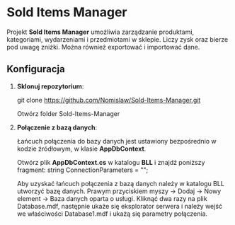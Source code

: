 # Sold Items Manager

Projekt **Sold Items Manager** umożliwia zarządzanie produktami, kategoriami, wydarzeniami i przedmiotami w sklepie. Liczy zysk oraz bierze pod uwagę zniżki. Można również exportować i importować dane.

## Konfiguracja
1. **Sklonuj repozytorium**:

   git clone https://github.com/Nomislaw/Sold-Items-Manager.git

   Otwórz folder Sold-Items-Manager

3. **Połączenie z bazą danych**:

   Łańcuch połączenia do bazy danych jest ustawiony bezpośrednio w kodzie źródłowym, w klasie **AppDbContext**.

   Otwórz plik **AppDbContext.cs** w katalogu **BLL** i znajdź poniższy fragment:
   string ConnectionParameters = "";

   Aby uzyskać łańcuch połączenia z bazą danych należy w katalogu BLL utworzyć bazę danych. Prawym przyciskiem myszy -> Dodaj -> Nowy element -> Baza danych oparta o usługi.
   Kliknąć dwa razy na plik Database.mdf, następnie ukaże się eksplorator serwera i należy wejść we właściwości Database1.mdf i ukażą się parametry połączenia.

   
